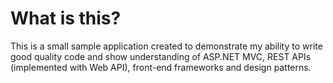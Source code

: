 What is this?
==========

This is a small sample application created to demonstrate my ability to write good quality code and show understanding of ASP.NET MVC, REST APIs (implemented with Web API), front-end frameworks and design patterns.
